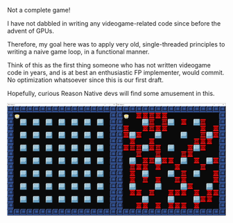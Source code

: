 Not a complete game!

I have not dabbled in writing any videogame-related code since before the advent of GPUs.

Therefore, my goal here was to apply very old, single-threaded principles to writing a naive game loop, in a functional manner.

Think of this as the first thing someone who has not written videogame code in years, and is at best an enthusiastic FP implementer,
 would commit. No optimization whatsoever since this is our first draft.

 Hopefully, curious Reason Native devs will find some amusement in this.

![](assets/gc.png)
